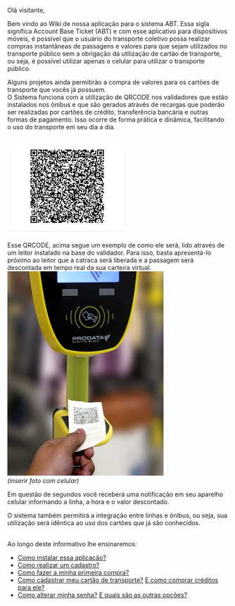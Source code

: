 Olá visitante,

Bem vindo ao Wiki de nossa aplicação para o sistema ABT.
Essa sigla significa Account Base Ticket (ABT) e com esse aplicativo para dispositivos móveis, é possível que o usuário do transporte coletivo possa realizar compras instantâneas de passagens e valores para que sejam utilizados no transporte público sem a obrigação da utilização de cartão de transporte, ou seja, é possível utilizar apenas o celular para utilizar o transporte público.

Alguns projetos ainda permitirão a compra de valores para os cartões de transporte que vocês já possuem.<br>
O Sistema funciona com a utilização de QRCODE nos validadores que estão instalados nos ônibus e que são gerados através de recargas que poderão ser realizadas por cartões de crédito, transferência bancária e outras formas de pagamento. Isso ocorre de forma prática e dinâmica, facilitando o uso do transporte em seu dia a dia.

[![image.png](/.attachments/image-3f8904f9-e1dc-4554-86ff-e8eee41ec3d4.png)](https://pt.wikipedia.org/wiki/C%C3%B3digo_QR)<br>

Esse QRCODE, acima segue um exemplo de como ele será, lido através de um leitor instalado na base do validador. Para isso, basta apresentá-lo próximo ao leitor que a catraca será liberada e a passagem será descontada em tempo real da sua carteira virtual.<br>
[![image.png](/.attachments/image-40185a6f-5bfb-4f5b-81c0-3759548511d7.png)](http://www.prodatamobility.com.br/solucoes/?lang=en#sbe)<br>_(inserir foto com celular)_



Em questão de segundos você receberá uma notificação em seu aparelho celular informando a linha, a hora e o valor descontado.

O sistema também permitirá a integração entre linhas e ônibus, ou seja, sua utilização será idêntica ao uso dos cartões que já são conhecidos.<br><br>




Ao longo deste informativo lhe ensinaremos:

- [Como instalar essa aplicação?](/ABT-%2D-QRCODE-%2D-app-para-uso-no-transporte-público/1.-Como-instalar-o-ABT-em-meu-celular?)
- [Como realizar um cadastro?](/ABT-%2D-QRCODE-%2D-app-para-uso-no-transporte-público/2.-Cadastrando-sua-conta-de-acesso)
- [Como fazer a minha primeira compra?](/ABT-%2D-QRCODE-%2D-app-para-uso-no-transporte-público/3.-Primeira-compra)
- [Como cadastrar meu cartão de transporte?](/ABT-%2D-QRCODE-%2D-app-para-uso-no-transporte-público/6.-Cadastrando-um-cartão-de-transporte) [E como comprar créditos para ele?](/ABT-%2D-QRCODE-%2D-app-para-uso-no-transporte-público/6.-Cadastrando-um-cartão-de-transporte/6.1-Comprando-para-um-cartão-de-transporte)
- [Como alterar minha senha?](/ABT-%2D-QRCODE-%2D-app-para-uso-no-transporte-público/7.-Outras-funcionalidades-da-aplicação/7.1.-Trocar-de-senha) [E quais são as outras opções?](/ABT-%2D-QRCODE-%2D-app-para-uso-no-transporte-público/7.-Outras-funcionalidades-da-aplicação)
